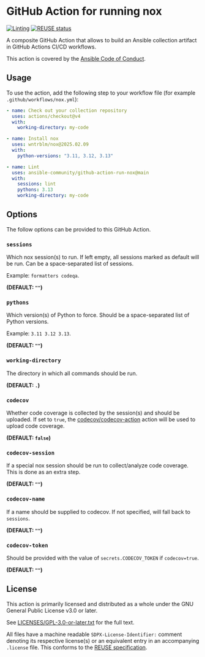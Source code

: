 <!--
Copyright (c) Ansible Project
GNU General Public License v3.0+ (see LICENSES/GPL-3.0-or-later.txt or https://www.gnu.org/licenses/gpl-3.0.txt)
SPDX-License-Identifier: GPL-3.0-or-later
-->

# GitHub Action for running nox

[![Linting](https://github.com/ansible-community/github-action-run-nox/actions/workflows/linting.yml/badge.svg)](https://github.com/ansible-community/github-action-run-nox/actions/workflows/linting.yml)
[![REUSE status](https://api.reuse.software/badge/github.com/ansible-community/github-action-run-nox)](https://api.reuse.software/info/github.com/ansible-community/github-action-run-nox)

A composite GitHub Action that allows to build an Ansible collection artifact in GitHub Actions CI/CD workflows.

This action is covered by the [Ansible Code of Conduct](https://docs.ansible.com/ansible/latest/community/code_of_conduct.html).

## Usage

To use the action, add the following step to your workflow file (for example `.github/workflows/nox.yml`):

```yaml
- name: Check out your collection repository
  uses: actions/checkout@v4
  with:
    working-directory: my-code

- name: Install nox
  uses: wntrblm/nox@2025.02.09
  with:
    python-versions: "3.11, 3.12, 3.13"

- name: Lint
  uses: ansible-community/github-action-run-nox@main
  with:
    sessions: lint
    pythons: 3.13
    working-directory: my-code
```

## Options

The follow options can be provided to this GitHub Action.

### `sessions`

Which nox session(s) to run. If left empty, all sessions marked as default will be run.
Can be a space-separated list of sessions.

Example: `formatters codeqa`.

**(DEFAULT: `""`)**

### `pythons`

Which version(s) of Python to force. Should be a space-separated list of Python versions.

Example: `3.11 3.12 3.13`.

**(DEFAULT: `""`)**

### `working-directory`

The directory in which all commands should be run.

**(DEFAULT: `.`)**

### `codecov`

Whether code coverage is collected by the session(s) and should be uploaded.
If set to `true`, the [codecov/codecov-action](https://github.com/codecov/codecov-action) action will be used to upload code coverage.

**(DEFAULT: `false`)**

### `codecov-session`

If a special nox session should be run to collect/analyze code coverage. This is done as an extra step.

**(DEFAULT: `""`)**

### `codecov-name`

If a name should be supplied to codecov. If not specified, will fall back to `sessions`.

**(DEFAULT: `""`)**

### `codecov-token`

Should be provided with the value of `secrets.CODECOV_TOKEN` if `codecov=true`.

**(DEFAULT: `""`)**

## License

This action is primarily licensed and distributed as a whole under the GNU General Public License v3.0 or later.

See [LICENSES/GPL-3.0-or-later.txt](https://github.com/ansible-community/github-action-build-collection/blob/main/COPYING) for the full text.

All files have a machine readable `SDPX-License-Identifier:` comment denoting its respective license(s) or an equivalent entry in an accompanying `.license` file. This conforms to the [REUSE specification](https://reuse.software/spec/).
